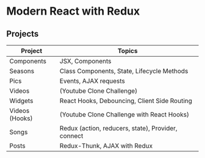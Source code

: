 # Modern React with Redux

## Projects

| Project        | Topics                                             |
| -------------- | -------------------------------------------------- |
| Components     | JSX, Components                                    |
| Seasons        | Class Components, State, Lifecycle Methods         |
| Pics           | Events, AJAX requests                              |
| Videos         | (Youtube Clone Challenge)                          |
| Widgets        | React Hooks, Debouncing, Client Side Routing       |
| Videos (Hooks) | (Youtube Clone Challenge with React Hooks)         |
| Songs          | Redux (action, reducers, state), Provider, connect |
| Posts          | Redux-Thunk, AJAX with Redux                       |

